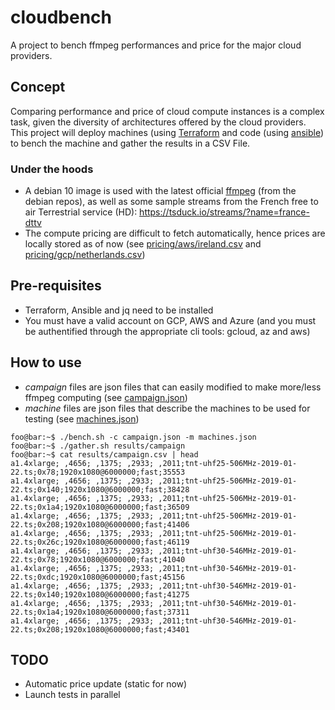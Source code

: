 # cloudbench
A project to bench ffmpeg performances and price for the major cloud providers.

## Concept
Comparing performance and price of cloud compute instances is a complex task, given the diversity of architectures offered by the cloud providers. This project will deploy machines (using [Terraform](https://www.terraform.io) and code (using [ansible](https://www.ansible.com)) to bench the machine and gather the results in a CSV File.

### Under the hoods
- A debian 10 image is used with the latest official [ffmpeg](https://ffmpeg.org/) (from the debian repos), as well as some sample streams from the French free to air Terrestrial service (HD): https://tsduck.io/streams/?name=france-dttv
- The compute pricing are difficult to fetch automatically, hence prices are locally stored as of now (see [pricing/aws/ireland.csv](pricing/aws/ireland.csv) and [pricing/gcp/netherlands.csv](pricing/gcp/netherlands.csv))

## Pre-requisites
- Terraform, Ansible and jq need to be installed
- You must have a valid account on GCP, AWS and Azure (and you must be authentified through the appropriate cli tools: gcloud, az and aws)

## How to use
- *campaign* files are json files that can easily modified to make more/less ffmpeg computing (see [campaign.json](campaign.json))
- *machine* files are json files that describe the machines to be used for testing (see [machines.json](machines.json))
```console
foo@bar:~$ ./bench.sh -c campaign.json -m machines.json
foo@bar:~$ ./gather.sh results/campaign
foo@bar:~$ cat results/campaign.csv | head
a1.4xlarge; ,4656; ,1375; ,2933; ,2011;tnt-uhf25-506MHz-2019-01-22.ts;0x78;1920x1080@6000000;fast;35553
a1.4xlarge; ,4656; ,1375; ,2933; ,2011;tnt-uhf25-506MHz-2019-01-22.ts;0x140;1920x1080@6000000;fast;38428
a1.4xlarge; ,4656; ,1375; ,2933; ,2011;tnt-uhf25-506MHz-2019-01-22.ts;0x1a4;1920x1080@6000000;fast;36509
a1.4xlarge; ,4656; ,1375; ,2933; ,2011;tnt-uhf25-506MHz-2019-01-22.ts;0x208;1920x1080@6000000;fast;41406
a1.4xlarge; ,4656; ,1375; ,2933; ,2011;tnt-uhf25-506MHz-2019-01-22.ts;0x26c;1920x1080@6000000;fast;46119
a1.4xlarge; ,4656; ,1375; ,2933; ,2011;tnt-uhf30-546MHz-2019-01-22.ts;0x78;1920x1080@6000000;fast;41040
a1.4xlarge; ,4656; ,1375; ,2933; ,2011;tnt-uhf30-546MHz-2019-01-22.ts;0xdc;1920x1080@6000000;fast;45156
a1.4xlarge; ,4656; ,1375; ,2933; ,2011;tnt-uhf30-546MHz-2019-01-22.ts;0x140;1920x1080@6000000;fast;41275
a1.4xlarge; ,4656; ,1375; ,2933; ,2011;tnt-uhf30-546MHz-2019-01-22.ts;0x1a4;1920x1080@6000000;fast;37311
a1.4xlarge; ,4656; ,1375; ,2933; ,2011;tnt-uhf30-546MHz-2019-01-22.ts;0x208;1920x1080@6000000;fast;43401
```

## TODO
- Automatic price update (static for now)
- Launch tests in parallel
